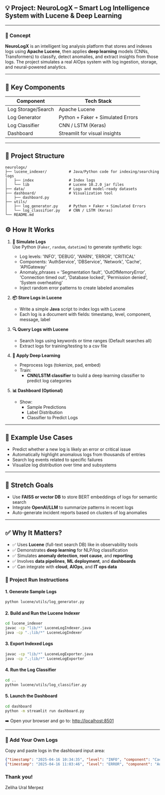 
## 💡 Project: **NeuroLogX – Smart Log Intelligence System with Lucene & Deep Learning**

---

### 🧠 Concept

**NeuroLogX** is an intelligent log analysis platform that stores and indexes logs using **Apache Lucene**, then applies **deep learning** models (CNNs, Transformers) to classify, detect anomalies, and extract insights from those logs. The project simulates a real AIOps system with log ingestion, storage, and neural-powered analytics.

---

## 🔧 Key Components

| Component                | Tech Stack                                   |
|--------------------------|----------------------------------------------|
| Log Storage/Search       | Apache Lucene                                |
| Log Generator            | Python + Faker + Simulated Errors            |
| Log Classifier           | CNN / LSTM (Keras)                           |
| Dashboard                | Streamlit for visual insights                |

---

## 📂 Project Structure

```
neurologx/
├── lucene_indexer/          # Java/Python code for indexing/searching logs
│   ├── index                # Index logs
│   └── lib                  # Lucene 10.2.0 jar files
├── data/                    # Logs and model-ready datasets
├── dashboard/               # Visualization tool
│   ├── dashboard.py         
├── utils/
│   ├── log_generator.py     # Python + Faker + Simulated Errors 
│   └── log_classifier.py    # CNN / LSTM (Keras)
└── README.md
```


## ⚙️ How It Works

1. **📝 Simulate Logs**  
   Use Python (`Faker`, `random`, `datetime`) to generate synthetic logs:
   - Log levels: 'INFO', 'DEBUG', 'WARN', 'ERROR', 'CRITICAL'
   - Components: 'AuthService', 'DBService', 'Network', 'Cache', 'APIGateway'
   - Anomaly_phrases = 'Segmentation fault', 'OutOfMemoryError', 'Connection timed out', 'Database locked', 'Permission denied', 'System overheating'
   - Inject random error patterns to create labeled anomalies

2. **📦 Store Logs in Lucene**  
   - Write a simple **Java** script to index logs with Lucene
   - Each log is a document with fields: timestamp, level, component, message, label

3. **🔍 Query Logs with Lucene**
   - Search logs using keywords or time ranges (Default searches all)
   - Extract logs for training/testing to a csv file

4. **🤖 Apply Deep Learning**
   - Preprocess logs (tokenize, pad, embed)
   - Train:
     - **CNN/LSTM classifier** to build a deep learning classifier to predict log categories

5. **📊 Dashboard (Optional)**
   - Show:
     - Sample Predictions
     - Label Distribution
     - Classifier to Predict Logs

---

## 🧠 Example Use Cases

- Predict whether a new log is likely an error or critical issue
- Automatically highlight anomalous logs from thousands of entries
- Search log events related to specific failures
- Visualize log distribution over time and subsystems

---

## 🚀 Stretch Goals

- Use **FAISS or vector DB** to store BERT embeddings of logs for semantic search
- Integrate **OpenAI/LLM** to summarize patterns in recent logs
- Auto-generate incident reports based on clusters of log anomalies

---

## ✅ Why It Matters?

- ✅ Uses **Lucene** (full-text search DB) like in observability tools
- ✅ Demonstrates **deep learning** for NLP/log classification
- ✅ Simulates **anomaly detection**, **root cause**, and **reporting**
- ✅ Involves **data pipelines**, **ML deployment**, and **dashboards**
- ✅ Can integrate with **cloud**, **AIOps**, and **IT ops data**


### 🔧 Project Run Instructions

#### 1. Generate Sample Logs
```bash
python lucene/utils/log_generator.py
```

#### 2. Build and Run the Lucene Indexer
```bash
cd lucene_indexer
javac -cp "lib/*" LuceneLogIndexer.java
java -cp ".;lib/*" LuceneLogIndexer
```

#### 3. Export Indexed Logs
```bash
javac -cp "lib/*" LuceneLogExporter.java
java -cp ".;lib/*" LuceneLogExporter
```

#### 4. Run the Log Classifier
```bash
cd ..
python lucene/utils/log_classifier.py
```

#### 5. Launch the Dashboard
```bash
cd dashboard
python -m streamlit run dashboard.py
```

➡️ Open your browser and go to: [http://localhost:8501](http://localhost:8501)

---

### 📝 Add Your Own Logs

Copy and paste logs in the dashboard input area:

```json
{"timestamp": "2025-04-16 10:34:35", "level": "INFO", "component": "Cache", "message": "Listen current most ok."}
{"timestamp": "2025-04-16 11:03:46", "level": "ERROR", "component": "AuthService", "message": "System overheating"}
```
### Thank you!

Zeliha Ural Merpez